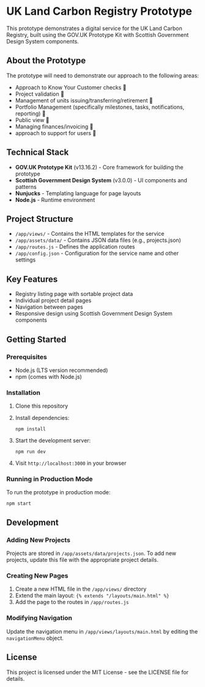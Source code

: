 
# UK Land Carbon Registry Prototype

This prototype demonstrates a digital service for the UK Land Carbon Registry, built using the GOV.UK Prototype Kit with Scottish Government Design System components.

## About the Prototype

The prototype will need to demonstrate our approach to the following areas:

-   Approach to Know Your Customer checks 🚧
-   Project validation 🚧
-   Management of units issuing/transferring/retirement 🚧
-   Portfolio Management (specifically milestones, tasks, notifications, reporting) 🚧
-   Public view 🚧
-   Managing finances/invoicing 🚧
-   approach to support for users 🚧

## Technical Stack

-   **GOV.UK Prototype Kit** (v13.16.2) - Core framework for building the prototype
-   **Scottish Government Design System** (v3.0.0) - UI components and patterns
-   **Nunjucks** - Templating language for page layouts
-   **Node.js** - Runtime environment

## Project Structure

-   `/app/views/` - Contains the HTML templates for the service
-   `/app/assets/data/` - Contains JSON data files (e.g., projects.json)
-   `/app/routes.js` - Defines the application routes
-   `/app/config.json` - Configuration for the service name and other settings

## Key Features

-   Registry listing page with sortable project data
-   Individual project detail pages
-   Navigation between pages
-   Responsive design using Scottish Government Design System components

## Getting Started

### Prerequisites

-   Node.js (LTS version recommended)
-   npm (comes with Node.js)

### Installation

1.  Clone this repository
2.  Install dependencies:
    
    ```
    npm install
    
    ```
    
3.  Start the development server:
    
    ```
    npm run dev
    
    ```
    
4.  Visit `http://localhost:3000` in your browser

### Running in Production Mode

To run the prototype in production mode:

```
npm start

```

## Development

### Adding New Projects

Projects are stored in `/app/assets/data/projects.json`. To add new projects, update this file with the appropriate project details.

### Creating New Pages

1.  Create a new HTML file in the `/app/views/` directory
2.  Extend the main layout: `{% extends "/layouts/main.html" %}`
3.  Add the page to the routes in `/app/routes.js`

### Modifying Navigation

Update the navigation menu in `/app/views/layouts/main.html` by editing the `navigationMenu` object.

## License

This project is licensed under the MIT License - see the LICENSE file for details.
